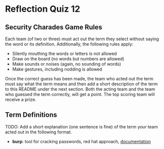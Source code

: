 # Reflection Quiz 12

## Security Charades Game Rules

Each team (of two or three) must act out the term they select without saying the word or its definition. Additionally, the following rules apply:

- Silently mouthing the words or letters is not allowed
- Draw on the board (no words but numbers are allowed)
- Make sounds or noises (again, no sounding of words)
- Make gestures, including nodding is allowed

Once the correct guess has been made, the team who acted out the term must say what the term means and then add a short description of the term to this README under the next section. Both the acting team and the team who guessed the term correctly, will get a point. The top scoring team will receive a prize.

## Term Definitions

TODO: Add a short explanation (one sentence is fine) of the term your team acted out in the following format.

- **burp**: tool for cracking passwords, red hat approach, [documentation](https://portswigger.net/burp/documentation)
